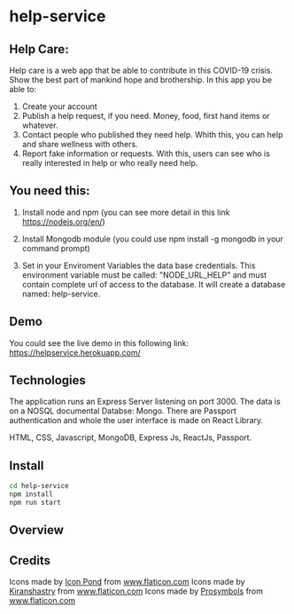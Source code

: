 # help-service

## Help Care:

Help care is a web app that be able to contribute in this COVID-19 crisis. Show the best part of mankind hope and brothership.
In this app you be able to:

1. Create your account
2. Publish a help request, if you need. Money, food, first hand items or whatever.
3. Contact people who published they need help. Whith this, you can help and share wellness with others.
4. Report fake information or requests. With this, users can see who is really interested in help or who really need help.

## You need this:

1. Install node and npm (you can see more detail in this link https://nodejs.org/en/)

2. Install Mongodb module (you could use npm install -g mongodb in your command prompt)

3. Set in your Enviroment Variables the data base credentials. This environment variable must be called: "NODE_URL_HELP" and must contain complete url of access to the database.
It will create a database named: help-service.

## Demo

You could see the live demo in this following link: https://helpservice.herokuapp.com/

## Technologies
The application runs an Express Server listening on port 3000. The data is on a NOSQL documental Databse: Mongo. There are Passport authentication and whole the user interface is made on React Library.

HTML, CSS, Javascript, MongoDB, Express Js, ReactJs, Passport.

## Install

```bash
cd help-service
npm install
npm run start
```

## Overview

## Credits
Icons made by <a href="https://www.flaticon.com/authors/popcorns-arts" title="Icon Pond">Icon Pond</a> from <a href="https://www.flaticon.com/" title="Flaticon"> www.flaticon.com</a>
Icons made by <a href="https://www.flaticon.com/authors/kiranshastry" title="Kiranshastry">Kiranshastry</a> from <a href="https://www.flaticon.com/" title="Flaticon">www.flaticon.com</a>
Icons made by <a href = "https://www.flaticon.com/authors/prosymbols" title = "Prosymbols"> Prosymbols</a> from <a href = "https://www.flaticon.com/" title = "Flaticon"> www.flaticon.com</a>
